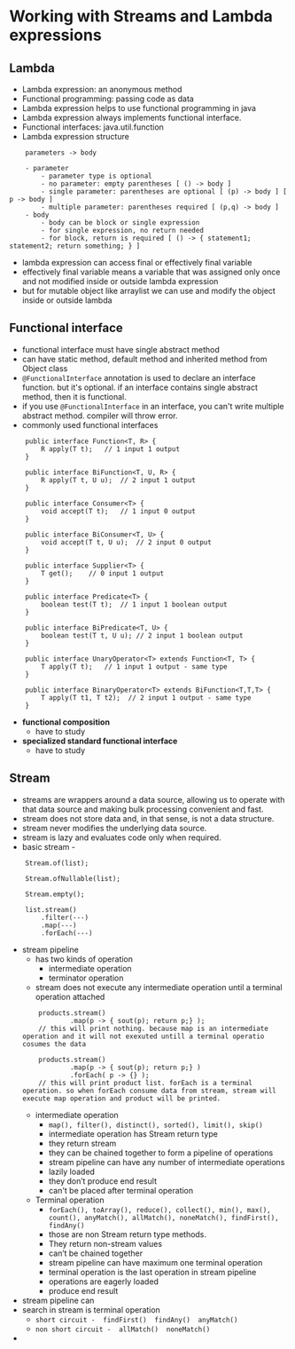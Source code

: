 # Working with Streams and Lambda expressions

## Lambda
- Lambda expression: an anonymous method
- Functional programming: passing code as data
- Lambda expression helps to use functional programming in java
- Lambda expression always implements functional interface.
- Functional interfaces: java.util.function
- Lambda expression structure
```
    parameters -> body
   
    - parameter
        - parameter type is optional
        - no parameter: empty parentheses [ () -> body ]
        - single parameter: parentheses are optional [ (p) -> body ] [ p -> body ]
        - multiple parameter: parentheses required [ (p,q) -> body ]
    - body  
        - body can be block or single expression
        - for single expression, no return needed
        - for block, return is required [ () -> { statement1; statement2; return something; } ] 
```
- lambda expression can access final or effectively final variable
- effectively final variable means a variable that was assigned only once and not modified inside or outside lambda expression
- but for mutable object like arraylist we can use and modify the object inside or outside lambda


## Functional interface
- functional interface must have single abstract method
- can have static method, default method and inherited method from Object class
- ```@FunctionalInterface``` annotation is used to declare an interface function. but it's optional. if an interface contains single abstract method, then it is functional.
- if you use ```@FunctionalInterface``` in an interface, you can't write multiple abstract method. compiler will throw error.
- commonly used functional interfaces
```
    public interface Function<T, R> {
        R apply(T t);   // 1 input 1 output
    }
    
    public interface BiFunction<T, U, R> {
        R apply(T t, U u);  // 2 input 1 output
    }
    
    public interface Consumer<T> {
        void accept(T t);   // 1 input 0 output
    }
    
    public interface BiConsumer<T, U> {
        void accept(T t, U u);  // 2 input 0 output
    }
    
    public interface Supplier<T> {
        T get();    // 0 input 1 output
    }
    
    public interface Predicate<T> {
        boolean test(T t);  // 1 input 1 boolean output
    }
    
    public interface BiPredicate<T, U> {
        boolean test(T t, U u); // 2 input 1 boolean output
    }
    
    public interface UnaryOperator<T> extends Function<T, T> {
        T apply(T t);   // 1 input 1 output - same type
    }
    
    public interface BinaryOperator<T> extends BiFunction<T,T,T> {
        T apply(T t1, T t2);  // 2 input 1 output - same type
    }
```
- **functional composition**
  - have to study
- **specialized standard functional interface**
  - have to study


## Stream
- streams are wrappers around a data source, allowing us to operate with that data source and making bulk processing convenient and fast.
- stream does not store data and, in that sense, is not a data structure. 
- stream never modifies the underlying data source.
- stream is lazy and evaluates code only when required.
- basic stream -
``` 
    Stream.of(list);
    
    Stream.ofNullable(list);
    
    Stream.empty();
    
    list.stream()
        .filter(---)
        .map(---)
        .forEach(---)
```
- stream pipeline 
  - has two kinds of operation
    - intermediate operation
    - terminator operation
  - stream does not execute any intermediate operation until a terminal operation attached
  ```
      products.stream()
              .map(p -> { sout(p); return p;} );
      // this will print nothing. because map is an intermediate operation and it will not exexuted untill a terminal operatio cosumes the data
      
      products.stream()
              .map(p -> { sout(p); return p;} )
              .forEach( p -> {} );
      // this will print product list. forEach is a terminal operation. so when forEach consume data from stream, stream will execute map operation and product will be printed. 
  ```
  - intermediate operation
    - ```map(), filter(), distinct(), sorted(), limit(), skip()```
    - intermediate operation has Stream<T> return type
    - they return stream
    - they can be chained together to form a pipeline of operations
    - stream pipeline can have any number of intermediate operations
    - lazily loaded
    - they don’t produce end result
    - can't be placed after terminal operation
  - Terminal operation
    - ```forEach(), toArray(), reduce(), collect(), min(), max(), count(), anyMatch(), allMatch(), noneMatch(), findFirst(), findAny()```
    - those are non Stream<T> return type methods.
    - They return non-stream values
    - can’t be chained together
    - stream pipeline can have maximum one terminal operation
    - terminal operation is the last operation in stream pipeline
    - operations are eagerly loaded
    - produce end result
- stream pipeline can
- search in stream is terminal operation
  - ```short circuit -  findFirst()  findAny()  anyMatch()```
  - ```non short circuit -  allMatch()  noneMatch()```
- 
